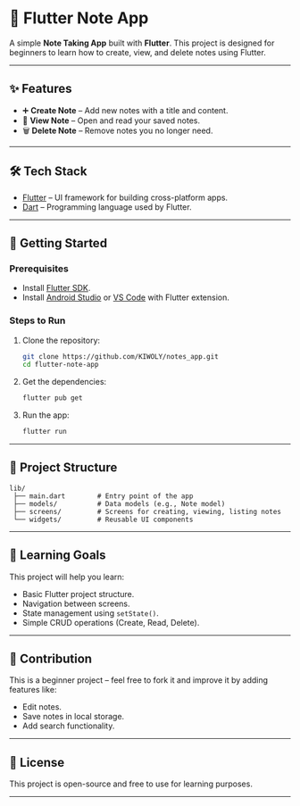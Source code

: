 
# 📒 Flutter Note App

A simple **Note Taking App** built with **Flutter**.
This project is designed for beginners to learn how to create, view, and delete notes using Flutter.

---

## ✨ Features

* ➕ **Create Note** – Add new notes with a title and content.
* 👀 **View Note** – Open and read your saved notes.
* 🗑 **Delete Note** – Remove notes you no longer need.

---

## 🛠 Tech Stack

* [Flutter](https://flutter.dev/) – UI framework for building cross-platform apps.
* [Dart](https://dart.dev/) – Programming language used by Flutter.

---

## 🚀 Getting Started

### Prerequisites

* Install [Flutter SDK](https://docs.flutter.dev/get-started/install).
* Install [Android Studio](https://developer.android.com/studio) or [VS Code](https://code.visualstudio.com/) with Flutter extension.

### Steps to Run

1. Clone the repository:

   ```bash
   git clone https://github.com/KIWOLY/notes_app.git
   cd flutter-note-app
   ```
2. Get the dependencies:

   ```bash
   flutter pub get
   ```
3. Run the app:

   ```bash
   flutter run
   ```

---

## 📂 Project Structure

```
lib/
 ├── main.dart        # Entry point of the app
 ├── models/          # Data models (e.g., Note model)
 ├── screens/         # Screens for creating, viewing, listing notes
 └── widgets/         # Reusable UI components
```

---

## 🎯 Learning Goals

This project will help you learn:

* Basic Flutter project structure.
* Navigation between screens.
* State management using `setState()`.
* Simple CRUD operations (Create, Read, Delete).

---


## 🙌 Contribution

This is a beginner project – feel free to fork it and improve it by adding features like:

* Edit notes.
* Save notes in local storage.
* Add search functionality.

---

## 📄 License

This project is open-source and free to use for learning purposes.

---

